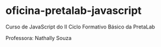 # oficina-pretalab-javascript

Curso de JavaScript do II Ciclo Formativo Básico da PretaLab

Professora: Nathally Souza
